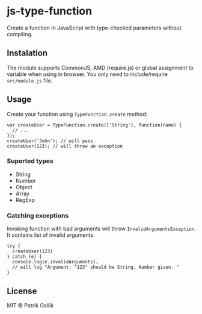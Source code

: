 # js-type-function
Create a function in JavaScript with type-checked parameters without compiling.

## Instalation

The module supports CommonJS, AMD (require.js) or global assignment to variable when using in browser. You only need to include/require `src/module.js` file.

## Usage

Create your function using `TypeFunction.create` method:

```
var createUser = TypeFunction.create(['String'], function(name) {
  // ...
});
createUser('John'); // will pass
createUser(123); // will throw an exception
```

### Suported types

* String
* Number
* Object
* Array
* RegExp

### Catching exceptions

Invoking function with bad arguments will throw `InvalidArgumentsException`. It contains list of invalid arguments.

```
try {
  createUser(123)
} catch (e) {
  console.log(e.invalidArguments);
  // will log "Argument: "123" should be String, Number given. "
}
```

## License

MIT © Patrik Gallik
